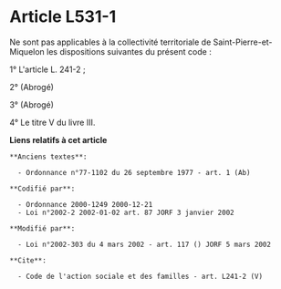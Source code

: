 # Article L531-1

Ne sont pas applicables à la collectivité territoriale de Saint-Pierre-et-Miquelon les dispositions suivantes du présent
code : 

1° L'article L. 241-2 ; 

2° (Abrogé) 

3° (Abrogé) 

4° Le titre V du livre III.

**Liens relatifs à cet article**

	**Anciens textes**:

	  - Ordonnance n°77-1102 du 26 septembre 1977 - art. 1 (Ab)

	**Codifié par**:

	  - Ordonnance 2000-1249 2000-12-21
	  - Loi n°2002-2 2002-01-02 art. 87 JORF 3 janvier 2002

	**Modifié par**:

	  - Loi n°2002-303 du 4 mars 2002 - art. 117 () JORF 5 mars 2002

	**Cite**:

	  - Code de l'action sociale et des familles - art. L241-2 (V)
